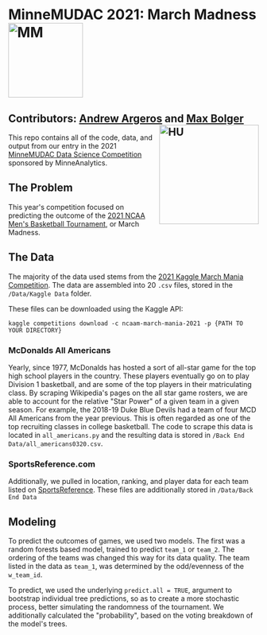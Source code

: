 # MinneMUDAC 2021: March Madness [<img align="middle" alt="MM" width="150px" src="https://external-content.duckduckgo.com/iu/?u=https%3A%2F%2Fupload.wikimedia.org%2Fwikipedia%2Fen%2Fthumb%2F2%2F28%2FMarch_Madness_logo.svg%2F1200px-March_Madness_logo.svg.png&f=1&nofb=1" />][MM]

## Contributors: [Andrew Argeros](https://www.linkedin.com/in/andrewargeros/) and [Max Bolger](https://www.linkedin.com/in/max-bolger/) [<img align="right" alt="HU" width="200px" src="https://www.collegeconsensus.com/wp-content/uploads/2020/05/Hamline-University-logo.png" />][HU]

This repo contains all of the code, data, and output from our entry in the 2021 [MinneMUDAC Data Science Competition](https://minneanalytics.org/minnemudac/) sponsored by MinneAnalytics.

## The Problem

This year's competition focused on predicting the outcome of the [2021 NCAA Men's Basketball Tournament](https://en.wikipedia.org/wiki/2021_NCAA_Division_I_Men%27s_Basketball_Tournament), or March Madness.

## The Data

The majority of the data used stems from the [2021 Kaggle March Mania Competition](https://www.kaggle.com/c/ncaam-march-mania-2021/data). The data are assembled into 20 `.csv` files, stored in the `/Data/Kaggle Data` folder.

These files can be downloaded using the Kaggle API:

```
kaggle competitions download -c ncaam-march-mania-2021 -p {PATH TO YOUR DIRECTORY}
```

### McDonalds All Americans

Yearly, since 1977, McDonalds has hosted a sort of all-star game for the top high school players in the country. These players eventually go on to play Division 1 basketball, and are some of the top players in their matriculating class. By scraping Wikipedia's pages on the all star game rosters, we are able to account for the relative "Star Power" of a given team in a given season. For example, the 2018-19 Duke Blue Devils had a team of four MCD All Americans from the year previous. This is often regarded as one of the top recruiting classes in college basketball. The code to scrape this data is located in `all_americans.py` and the resulting data is stored in `/Back End Data/all_americans0320.csv`.

### SportsReference.com

Additionally, we pulled in location, ranking, and player data for each team listed on [SportsReference](www.sportsreference.com/cbb). These files are additionally stored in `/Data/Back End Data`

## Modeling

To predict the outcomes of games, we used two models. The first was a random forests based model, trained to predict `team_1` or `team_2`. The ordering of the teams was changed this way for its data quality. The team listed in the data as `team_1`, was determined by the odd/evenness of the `w_team_id`.

To predict, we used the underlying `predict.all = TRUE`, argument to bootstrap individual tree predictions, so as to create a more stochastic process, better simulating the randomness of the tournament. We additionally calculated the "probability", based on the voting breakdown of the model's trees. 















[HU]: hamline.edu
[MM]: https://www.ncaa.com/news/basketball-men/article/2021-march-madness-schedule
